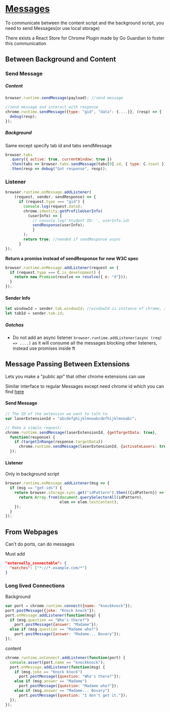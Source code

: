 # [Messages](https://developer.mozilla.org/en-US/docs/Mozilla/Add-ons/WebExtensions/API/runtime/onMessage)

To communicate between the content script and the background script, you need to send Messages(or use local storage)

There exists a React Store for Chrome Plugin made by Go Guardian to foster this communication

## Between Background and Content

### Send Message

##### Content

```javascript
browser.runtime.sendMessage(payload); //send message

//send message and interact with response
chrome.runtime.sendMessage({type: "gid", "data": {....}}, (resp) => {
  debug(resp);
});
```

##### Background

Same except specify tab id and tabs sendMessage

```js
browser.tabs
  .query({ active: true, currentWindow: true })
  .then(tabs => browser.tabs.sendMessage(tabs[0].id, { type: C.toast }))
  .then(resp => debug("Got response", resp));
```

### Listener

```javascript
browser.runtime.onMessage.addListener(
    (request, sender, sendResponse) => {
      if (request.type === "gid") {
        console.log(request.data);
        chrome.identity.getProfileUserInfo(
          (userInfo) => {
            // console.log('Student ID: ', userInfo.id)
            sendResponse(userInfo);
        	}
        );
        return true; //needed if sendResponse async
      }
});
```

**Return a promise instead of sendResponse for new W3C spec**

```js
browser.runtime.onMessage.addListener(request => {
  if (request.type === C.is_development) {
    return new Promise(resolve => resolve({ e: "d"}));
  }
});
```

#### Sender Info

```javascript
let windowId = sender.tab.windowId; //windowId is instance of chrome, so multiple tabs in the same window have the same windowId
let tabId = sender.tab.id;
```

##### Gotchas

- Do not add an async listener `browser.runtime.addListener(async (req) => ....)` as it will consume all the messages blocking other listeners, instead use promises inside ft

## Message Passing Between Extensions

Lets you make a "public api" that other chrome extensions can use

Similar interface to regular Messages except need chrome id which you can find [here](https://stackoverflow.com/questions/8946325/chrome-extension-id-how-to-find-it)

#### Send Message

```js
// The ID of the extension we want to talk to.
var laserExtensionId = "abcdefghijklmnoabcdefhijklmnoabc";

// Make a simple request:
chrome.runtime.sendMessage(laserExtensionId, {getTargetData: true},
  function(response) {
    if (targetInRange(response.targetData))
      chrome.runtime.sendMessage(laserExtensionId, {activateLasers: true});
  });
```

#### Listener

Only in background script

```js
browser.runtime.onMessage.addListener(msg => {
  if (msg == "get-ids") {
    return browser.storage.sync.get("idPattern").then(({idPattern}) => {
      return Array.from(document.querySelectorAll(idPattern),
                        elem => elem.textContent);
    });
  }
});
```

## From Webpages

Can't do ports, can do messages

Must add 

```json
"externally_connectable": {
  "matches": ["*://*.example.com/*"]
}
```

### Long lived Connections

Background

```js
var port = chrome.runtime.connect({name: "knockknock"});
port.postMessage({joke: "Knock knock"});
port.onMessage.addListener(function(msg) {
  if (msg.question == "Who's there?")
    port.postMessage({answer: "Madame"});
  else if (msg.question == "Madame who?")
    port.postMessage({answer: "Madame... Bovary"});
});
```

content

```js
chrome.runtime.onConnect.addListener(function(port) {
  console.assert(port.name == "knockknock");
  port.onMessage.addListener(function(msg) {
    if (msg.joke == "Knock knock")
      port.postMessage({question: "Who's there?"});
    else if (msg.answer == "Madame")
      port.postMessage({question: "Madame who?"});
    else if (msg.answer == "Madame... Bovary")
      port.postMessage({question: "I don't get it."});
  });
});
```
